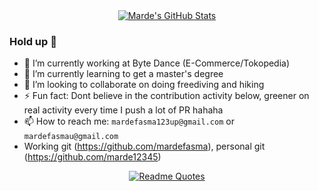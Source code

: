 <div align="center">
  <a href="https://github.com/mardefasma/mardefasma">
    <img align="center" src="https://github-readme-stats.vercel.app/api?username=mardefasma&show_icons=true&line_height=27&count_private=true&title_color=ffffff&text_color=c9cacc&icon_color=2bbc8a&bg_color=1d1f21" alt="Marde's GitHub Stats" />
  </a>
</div>

### Hold up :cop:

- 🔭 I’m currently working at Byte Dance (E-Commerce/Tokopedia)
- 🌱 I’m currently learning to get a master's degree
- 👯 I’m looking to collaborate on doing freediving and hiking
- ⚡ Fun fact: Dont believe in the contribution activity below, greener on real activity every time I push a lot of PR hahaha
- 📫 How to reach me: `mardefasma123up@gmail.com` or `mardefasmau@gmail.com`
- Working git (https://github.com/mardefasma), personal git (https://github.com/marde12345)
  
<div align="center">
  
  [![Readme Quotes](https://quotes-github-readme.vercel.app/api?type=horizontal)](https://github.com/piyushsuthar/github-readme-quotes)
</div>
